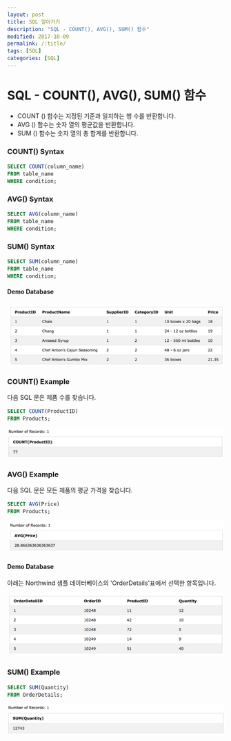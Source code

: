 ```yaml
---
layout: post
title: SQL 알아가기
description: "SQL - COUNT(), AVG(), SUM() 함수"
modified: 2017-10-09
permalink: /:title/
tags: [SQL]
categories: [SQL]
---
```


# SQL - COUNT(), AVG(), SUM() 함수

 - COUNT () 함수는 지정된 기준과 일치하는 행 수를 반환합니다. 
 - AVG () 함수는 숫자 열의 평균값을 반환합니다. 
 - SUM () 함수는 숫자 열의 총 합계를 반환합니다.

### COUNT() Syntax

```sql
SELECT COUNT(column_name)
FROM table_name
WHERE condition;
```

### AVG() Syntax
```sql
SELECT AVG(column_name)
FROM table_name
WHERE condition;
```

### SUM() Syntax

```sql
SELECT SUM(column_name)
FROM table_name
WHERE condition;
```

#### Demo Database

![](../images/sql-images/demo-8.png)

### COUNT() Example

다음 SQL 문은 제품 수를 찾습니다.

```sql
SELECT COUNT(ProductID)
FROM Products;
```
![](../images/sql-images/count-.png)

### AVG() Example

다음 SQL 문은 모든 제품의 평균 가격을 찾습니다.

```sql
SELECT AVG(Price)
FROM Products;
```
![](../images/sql-images/avg.png)


#### Demo Database
아래는 Northwind 샘플 데이터베이스의 'OrderDetails'표에서 선택한 항목입니다.

![](../images/sql-images/demo-9.png)

### SUM() Example

```sql
SELECT SUM(Quantity)
FROM OrderDetails;
```
![](../images/sql-images/sum.png)
